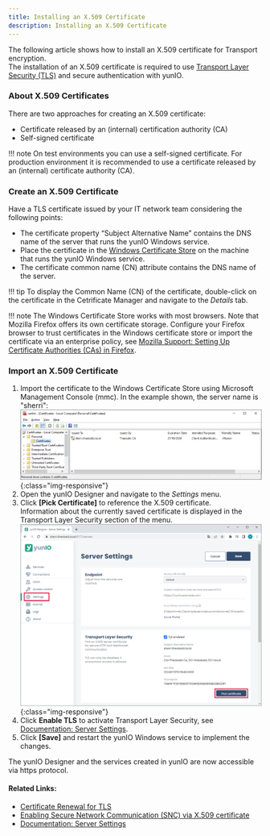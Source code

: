 ```yaml
---
title: Installing an X.509 Certificate
description: Installing an X.509 Certificate
---
```


The following article shows how to install an X.509 certificate for Transport encryption.<br>
The installation of an X.509 certificate is required to use [Transport Layer Security (TLS)](https://learn.microsoft.com/en-us/windows/win32/secauthn/transport-layer-security-protocol) and secure authentication with yunIO.

### About X.509 Certificates 

There are two approaches for creating an X.509 certificate:
- Certificate released by an (internal) certification authority (CA) 
- Self-signed certificate

!!! note
    On test environments you can use a self-signed certificate. For production environment it is recommended to use a certificate released by an (internal) certificate authority (CA).

### Create an X.509 Certificate

Have a TLS certificate issued by your IT network team considering the following points:
 
- The certificate property “Subject Alternative Name” contains the DNS name of the server that runs the yunIO Windows service. 
- Place the certificate in the [Windows Certificate Store](https://technet.microsoft.com/en-us/ms788967(v=vs.91)) on the machine that runs the yunIO Windows service.
- The certificate common name (CN) attribute contains the DNS name of the server. 

!!! tip
    To display the Common Name (CN) of the certificate, double-click on the certificate in the Cetrificate Manager and navigate to the *Details* tab.

!!! note
    The Windows Certificate Store works with most browsers. Note that Mozilla Firefox offers its own certificate storage.
    Configure your Firefox browser to trust certificates in the Windows certificate store or import the certificate via an enterprise policy, see [Mozilla Support: Setting Up Certificate Authorities (CAs) in Firefox](https://support.mozilla.org/en-US/kb/setting-certificate-authorities-firefox).

### Import an X.509 Certificate

1. Import the certificate to the Windows Certificate Store using Microsoft Management Console (mmc).
In the example shown, the server name is "sherri":
![XU-X509-MMC](../../assets/images/yunio/articles/certificate.png){:class="img-responsive"}
2. Open the yunIO Designer and navigate to the *Settings* menu. 
3. Click **[Pick Certificate]** to reference the X.509 certificate.<br>
Information about the currently saved certificate is displayed in the Transport Layer Security section of the menu.<br>
![import-certificate](../../assets/images/yunio/articles/certificate-settings.png){:class="img-responsive"}
4. Click **Enable TLS** to activate Transport Layer Security, see [Documentation: Server Settings](https://help.theobald-software.com/en/yunio/server-settings).
5. Click **[Save]** and restart the yunIO Windows service to implement the changes.

The yunIO Designer and the services created in yunIO are now accessible via https protocol. 

#### Related Links:
- [Certificate Renewal for TLS](./certificate-renewal.md)
- [Enabling Secure Network Communication (SNC) via X.509 certificate](./enable-snc-using-pse-file.md)
- [Documentation: Server Settings](https://help.theobald-software.com/en/yunio/server-settings)
